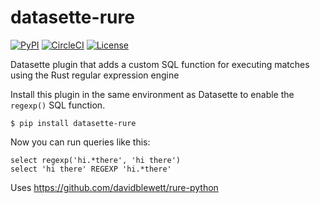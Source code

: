 # datasette-rure

[![PyPI](https://img.shields.io/pypi/v/datasette-rure.svg)](https://pypi.org/project/datasette-rure/)
[![CircleCI](https://circleci.com/gh/simonw/datasette-rure.svg?style=svg)](https://circleci.com/gh/simonw/datasette-rure)
[![License](https://img.shields.io/badge/license-Apache%202.0-blue.svg)](https://github.com/simonw/datasette-rure/blob/master/LICENSE)

Datasette plugin that adds a custom SQL function for executing matches using the Rust regular expression engine

Install this plugin in the same environment as Datasette to enable the `regexp()` SQL function.

    $ pip install datasette-rure

Now you can run queries like this:

    select regexp('hi.*there', 'hi there')
    select 'hi there' REGEXP 'hi.*there'

Uses https://github.com/davidblewett/rure-python
